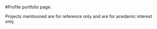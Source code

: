 #Profile portfolio page.

Projects mentiooned are for reference only and are for acedamic interest only.
